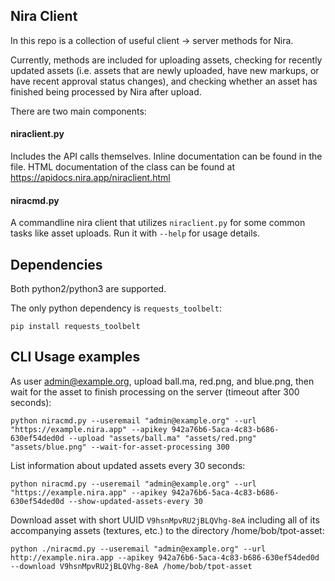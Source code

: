 ## Nira Client
In this repo is a collection of useful client -> server methods for Nira.

Currently, methods are included for uploading assets, checking for recently updated assets (i.e. assets that are newly uploaded, have new markups, or have recent approval status changes), and checking whether an asset has finished being processed by Nira after upload.

There are two main components:
#### niraclient.py
Includes the API calls themselves. Inline documentation can be found in the file. HTML documentation of the class can be found at https://apidocs.nira.app/niraclient.html
#### niracmd.py
A commandline nira client that utilizes `niraclient.py` for some common tasks like asset uploads. Run it with `--help` for usage details.

## Dependencies
Both python2/python3 are supported.

The only python dependency is `requests_toolbelt`:
```
pip install requests_toolbelt
```


## CLI Usage examples
As user admin@example.org, upload ball.ma, red.png, and blue.png, then wait for the asset to finish processing on the server (timeout after 300 seconds):
```
python niracmd.py --useremail "admin@example.org" --url "https://example.nira.app" --apikey 942a76b6-5aca-4c83-b686-630ef54ded0d --upload "assets/ball.ma" "assets/red.png" "assets/blue.png" --wait-for-asset-processing 300
```

List information about updated assets every 30 seconds:
```
python niracmd.py --useremail "admin@example.org" --url "https://example.nira.app" --apikey 942a76b6-5aca-4c83-b686-630ef54ded0d --show-updated-assets-every 30
```

Download asset with short UUID `V9hsnMpvRU2jBLQVhg-8eA` including all of its accompanying assets (textures, etc.) to the directory /home/bob/tpot-asset:
```
python ./niracmd.py --useremail "admin@example.org" --url http://example.nira.app --apikey 942a76b6-5aca-4c83-b686-630ef54ded0d --download V9hsnMpvRU2jBLQVhg-8eA /home/bob/tpot-asset
```
